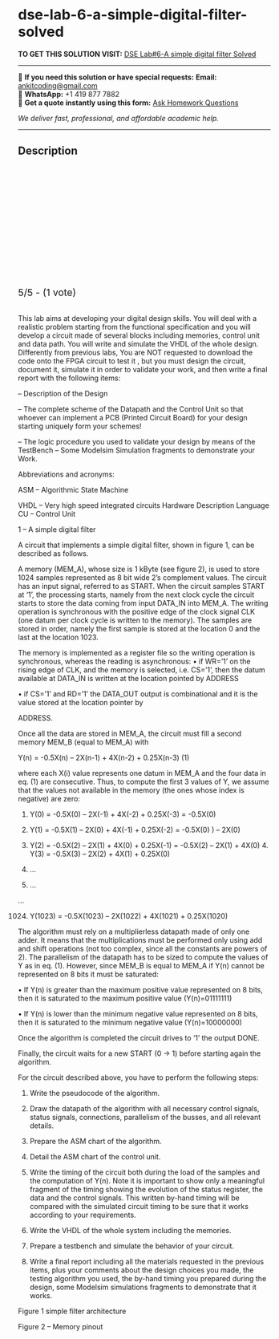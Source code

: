 # dse-lab-6-a-simple-digital-filter-solved
**TO GET THIS SOLUTION VISIT:** [DSE Lab#6-A simple digital filter Solved](https://www.ankitcodinghub.com/product/dse-solved-6/)


---

📩 **If you need this solution or have special requests:** **Email:** ankitcoding@gmail.com  
📱 **WhatsApp:** +1 419 877 7882  
📄 **Get a quote instantly using this form:** [Ask Homework Questions](https://www.ankitcodinghub.com/services/ask-homework-questions/)

*We deliver fast, professional, and affordable academic help.*

---

<h2>Description</h2>



<div class="kk-star-ratings kksr-auto kksr-align-center kksr-valign-top" data-payload="{&quot;align&quot;:&quot;center&quot;,&quot;id&quot;:&quot;113237&quot;,&quot;slug&quot;:&quot;default&quot;,&quot;valign&quot;:&quot;top&quot;,&quot;ignore&quot;:&quot;&quot;,&quot;reference&quot;:&quot;auto&quot;,&quot;class&quot;:&quot;&quot;,&quot;count&quot;:&quot;1&quot;,&quot;legendonly&quot;:&quot;&quot;,&quot;readonly&quot;:&quot;&quot;,&quot;score&quot;:&quot;5&quot;,&quot;starsonly&quot;:&quot;&quot;,&quot;best&quot;:&quot;5&quot;,&quot;gap&quot;:&quot;4&quot;,&quot;greet&quot;:&quot;Rate this product&quot;,&quot;legend&quot;:&quot;5\/5 - (1 vote)&quot;,&quot;size&quot;:&quot;24&quot;,&quot;title&quot;:&quot;DSE Lab#6-A simple digital filter Solved&quot;,&quot;width&quot;:&quot;138&quot;,&quot;_legend&quot;:&quot;{score}\/{best} - ({count} {votes})&quot;,&quot;font_factor&quot;:&quot;1.25&quot;}">

<div class="kksr-stars">

<div class="kksr-stars-inactive">
            <div class="kksr-star" data-star="1" style="padding-right: 4px">


<div class="kksr-icon" style="width: 24px; height: 24px;"></div>
        </div>
            <div class="kksr-star" data-star="2" style="padding-right: 4px">


<div class="kksr-icon" style="width: 24px; height: 24px;"></div>
        </div>
            <div class="kksr-star" data-star="3" style="padding-right: 4px">


<div class="kksr-icon" style="width: 24px; height: 24px;"></div>
        </div>
            <div class="kksr-star" data-star="4" style="padding-right: 4px">


<div class="kksr-icon" style="width: 24px; height: 24px;"></div>
        </div>
            <div class="kksr-star" data-star="5" style="padding-right: 4px">


<div class="kksr-icon" style="width: 24px; height: 24px;"></div>
        </div>
    </div>

<div class="kksr-stars-active" style="width: 138px;">
            <div class="kksr-star" style="padding-right: 4px">


<div class="kksr-icon" style="width: 24px; height: 24px;"></div>
        </div>
            <div class="kksr-star" style="padding-right: 4px">


<div class="kksr-icon" style="width: 24px; height: 24px;"></div>
        </div>
            <div class="kksr-star" style="padding-right: 4px">


<div class="kksr-icon" style="width: 24px; height: 24px;"></div>
        </div>
            <div class="kksr-star" style="padding-right: 4px">


<div class="kksr-icon" style="width: 24px; height: 24px;"></div>
        </div>
            <div class="kksr-star" style="padding-right: 4px">


<div class="kksr-icon" style="width: 24px; height: 24px;"></div>
        </div>
    </div>
</div>


<div class="kksr-legend" style="font-size: 19.2px;">
            5/5 - (1 vote)    </div>
    </div>
&nbsp;

This lab aims at developing your digital design skills. You will deal with a realistic problem starting from the functional specification and you will develop a circuit made of several blocks including memories, control unit and data path. You will write and simulate the VHDL of the whole design. Differently from previous labs, You are NOT requested to download the code onto the FPGA circuit to test it , but you must design the circuit, document it, simulate it in order to validate your work, and then write a final report with the following items:

– Description of the Design

– The complete scheme of the Datapath and the Control Unit so that whoever can implement a PCB (Printed Circuit Board) for your design starting uniquely form your schemes!

– The logic procedure you used to validate your design by means of the TestBench – Some Modelsim Simulation fragments to demonstrate your Work.

Abbreviations and acronyms:

ASM – Algorithmic State Machine

VHDL – Very high speed integrated circuits Hardware Description Language CU – Control Unit

1 – A simple digital filter

A circuit that implements a simple digital filter, shown in figure 1, can be described as follows.

A memory (MEM_A), whose size is 1 kByte (see figure 2), is used to store 1024 samples represented as 8 bit wide 2’s complement values. The circuit has an input signal, referred to as START. When the circuit samples START at ‘1’, the processing starts, namely from the next clock cycle the circuit starts to store the data coming from input DATA_IN into MEM_A. The writing operation is synchronous with the positive edge of the clock signal CLK (one datum per clock cycle is written to the memory). The samples are stored in order, namely the first sample is stored at the location 0 and the last at the location 1023.

The memory is implemented as a register file so the writing operation is synchronous, whereas the reading is asynchronous: • if WR=’1’ on the rising edge of CLK, and the memory is selected, i.e. CS=’1’, then the datum available at DATA_IN is written at the location pointed by ADDRESS

• if CS=’1’ and RD=’1’ the DATA_OUT output is combinational and it is the value stored at the location pointer by

ADDRESS.

Once all the data are stored in MEM_A, the circuit must fill a second memory MEM_B (equal to MEM_A) with

Y(n) = -0.5X(n) – 2X(n-1) + 4X(n-2) + 0.25X(n-3) (1)

where each X(i) value represents one datum in MEM_A and the four data in eq. (1) are consecutive. Thus, to compute the first 3 values of Y, we assume that the values not available in the memory (the ones whose index is negative) are zero:

1. Y(0) = -0.5X(0) – 2X(-1) + 4X(-2) + 0.25X(-3) = -0.5X(0)

2. Y(1) = -0.5X(1) – 2X(0) + 4X(-1) + 0.25X(-2) = -0.5X(0) ) – 2X(0)

3. Y(2) = -0.5X(2) – 2X(1) + 4X(0) + 0.25X(-1) = -0.5X(2) – 2X(1) + 4X(0) 4. Y(3) = -0.5X(3) – 2X(2) + 4X(1) + 0.25X(0)

5. …

6. …

…

1024. Y(1023) = -0.5X(1023) – 2X(1022) + 4X(1021) + 0.25X(1020)

The algorithm must rely on a multiplierless datapath made of only one adder. It means that the multiplications must be performed only using add and shift operations (not too complex, since all the constants are powers of 2). The parallelism of the datapath has to be sized to compute the values of Y as in eq. (1). However, since MEM_B is equal to MEM_A if Y(n) cannot be represented on 8 bits it must be saturated:

• If Y(n) is greater than the maximum positive value represented on 8 bits, then it is saturated to the maximum positive value (Y(n)=01111111)

• If Y(n) is lower than the minimum negative value represented on 8 bits, then it is saturated to the minimum negative value (Y(n)=10000000)

Once the algorithm is completed the circuit drives to ‘1’ the output DONE.

Finally, the circuit waits for a new START (0 → 1) before starting again the algorithm.

For the circuit described above, you have to perform the following steps:

1. Write the pseudocode of the algorithm.

2. Draw the datapath of the algorithm with all necessary control signals, status signals, connections, parallelism of the busses, and all relevant details.

3. Prepare the ASM chart of the algorithm.

4. Detail the ASM chart of the control unit.

5. Write the timing of the circuit both during the load of the samples and the computation of Y(n). Note it is important to show only a meaningful fragment of the timing showing the evolution of the status register, the data and the control signals. This written by-hand timing will be compared with the simulated circuit timing to be sure that it works according to your requirements.

6. Write the VHDL of the whole system including the memories.

7. Prepare a testbench and simulate the behavior of your circuit.

8. Write a final report including all the materials requested in the previous items, plus your comments about the design choices you made, the testing algorithm you used, the by-hand timing you prepared during the design, some Modelsim simulations fragments to demonstrate that it works.

Figure 1 simple filter architecture

Figure 2 – Memory pinout
